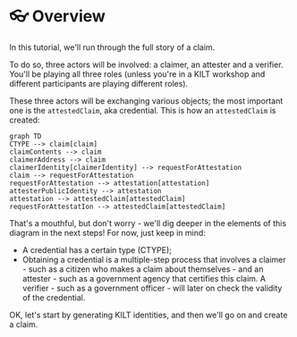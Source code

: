 # 👓 Overview

In this tutorial, we'll run through the full story of a claim.

To do so, three actors will be involved: a <span class="label-role claimer">claimer</span>, an <span class="label-role attester">attester</span> and a <span class="label-role verifier">verifier</span>. You'll be playing all three roles (unless you're in a KILT workshop and different participants are playing different roles).

These three actors will be exchanging various objects; the most important one is the `attestedClaim`, aka credential.
This is how an `attestedClaim` is created:

```mermaid
graph TD
CTYPE --> claim[claim]
claimContents --> claim
claimerAddress --> claim
claimerIdentity[claimerIdentity] --> requestForAttestation
claim --> requestForAttestation
requestForAttestation --> attestation[attestation]
attesterPublicIdentity --> attestation
attestation --> attestedClaim[attestedClaim]
requestForAttestatIon --> attestedClaim[attestedClaim]
```

That's a mouthful, but don't worry - we'll dig deeper in the elements of this diagram in the next steps! For now, just keep in mind:

* A credential has a certain type (CTYPE);
* Obtaining a credential is a multiple-step process that involves a <span class="label-role claimer">claimer</span> - such as a citizen who makes a claim about themselves - and an <span class="label-role attester">attester</span> - such as a government agency that certifies this claim. A <span class="label-role verifier">verifier</span> - such as a government officer - will later on check the validity of the credential.

OK, let's start by generating KILT identities, and then we'll go on and create a claim.